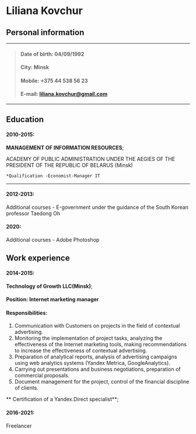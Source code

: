 Liliana Kovchur
========================

## Personal information

-------------------     -------------------
> #### Date of birth:     04/09/1992   
> #### City:              Minsk   
> #### Mobile:            +375 44 538 56 23   
> #### E-mail:            liliana.kovchur@gmail.com
-------------------     -------------------
 
Education
---------

#### 2010-2015:  

**MANAGEMENT OF INFORMATION RESOURCES**;

ACADEMY OF PUBLIC ADMINISTRATION UNDER THE AEGIES OF THE PRESIDENT OF THE REPUBLIC OF BELARUS  (Minsk)

    *Qualification -Economist-Manager IT

****

#### 2012-2013: 
Additional courses - Е-government  under the guidance of the South Korean professor Taedong Oh

#### 2020: 
Additional courses - Adobe Photoshop

Work experience
---------

#### 2014-2015:  

**Technology of Growth LLC(Minsk)**;
  
#### Position: Internet marketing manager

#### Responsibilities: 
1. Communication with Customers on projects in the field of contextual advertising.
2. Monitoring the implementation of project tasks, analyzing the effectiveness of the Internet marketing tools, making recommendations to increase the effectiveness of contextual advertising.
3. Preparation of analytical reports, analysis of advertising campaigns using web analytics systems (Yandex Metrica, GoogleAnalytics).
4. Carrying out presentations and business negotiations, preparation of commercial proposals.
5. Document management for the project, control of the financial discipline of clients.

** Сertification of a Yandex.Direct specialist**;

#### 2016-2021: 
Freelancer
 
